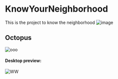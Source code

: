 # KnowYourNeighborhood
This is the project to know the neighborhood
![image](https://user-images.githubusercontent.com/58412924/141467419-582deb44-8fa3-4484-9bf6-57b128c82c55.png)

## Octopus
![ooo](https://www.google.com/url?sa=i&url=https%3A%2F%2Fwww.youtube.com%2Fwatch%3Fv%3DetM_zG3_PCc&psig=AOvVaw1KDWZg_hdAlTtq1x16hoYl&ust=1636819040086000&source=images&cd=vfe&ved=0CAsQjRxqFwoTCJC4wNOYk_QCFQAAAAAdAAAAABAE)

#### Desktop preview:
![WW](https://user-images.githubusercontent.com/59063950/90841957-1181b200-e32c-11ea-8829-77f1760d9125.png)
